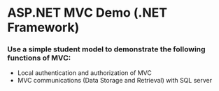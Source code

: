 # ASP.NET MVC Demo (.NET Framework)
<h3> Use a simple student model to demonstrate the following functions of MVC: </h3>
<ul>
  <li> Local authentication and authorization of MVC </li>
  <li> MVC communications (Data Storage and Retrieval) with SQL server </li>
<ul>
